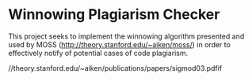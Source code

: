 # Winnowing Plagiarism Checker

This project seeks to implement the winnowing algorithm presented and used by MOSS (http://theory.stanford.edu/~aiken/moss/) in order to effectively notify of potential cases of code plagiarism.

//theory.stanford.edu/~aiken/publications/papers/sigmod03.pdfif
